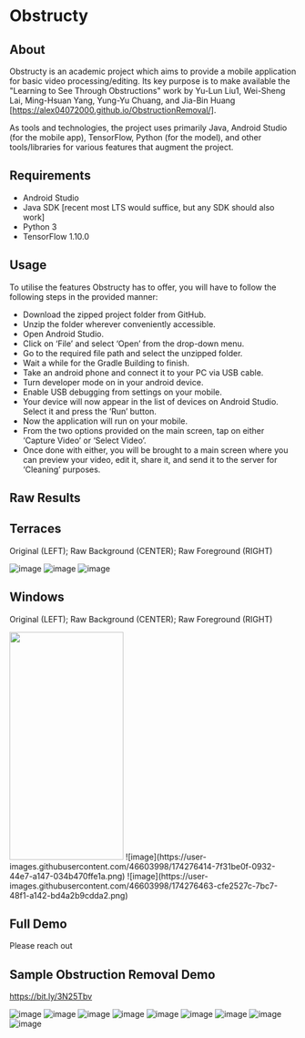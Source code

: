 # Obstructy

## About
Obstructy is an academic project which aims to provide a mobile application for basic video processing/editing. Its key purpose is to make available the "Learning to See Through Obstructions" work by Yu-Lun Liu1, Wei-Sheng Lai, Ming-Hsuan Yang, Yung-Yu Chuang, and Jia-Bin Huang [https://alex04072000.github.io/ObstructionRemoval/].

As tools and technologies, the project uses primarily Java, Android Studio (for the mobile app), TensorFlow, Python (for the model), and other tools/libraries for various features that augment the project.

## Requirements

- Android Studio 
- Java SDK [recent most LTS would suffice, but any SDK should also work]
- Python 3
- TensorFlow 1.10.0

## Usage

To utilise the features Obstructy has to offer, you will have to follow the following steps in the provided manner:
 - Download the zipped project folder from GitHub.
 - Unzip the folder wherever conveniently accessible.
 - Open Android Studio.
 - Click on ‘File’ and select ‘Open’ from the drop-down menu.
 - Go to the required file path and select the unzipped folder.
 - Wait a while for the Gradle Building to finish.
 - Take an android phone and connect it to your PC via USB cable.
 - Turn developer mode on in your android device.
 - Enable USB debugging from settings on your mobile.
 - Your device will now appear in the list of devices on Android Studio. Select it and press the ‘Run’ button.
 - Now the application will run on your mobile.
 - From the two options provided on the main screen, tap on either ‘Capture Video’ or ‘Select Video’. 
 - Once done with either, you will be brought to a main screen where you can preview your video, edit it, share it, and send it to the server for ‘Cleaning’ purposes.


## Raw Results
## Terraces
Original (LEFT); Raw Background (CENTER); Raw Foreground (RIGHT)

![image](https://user-images.githubusercontent.com/46603998/174275910-cd571803-9433-464a-80be-633e7d43a852.png)
![image](https://user-images.githubusercontent.com/46603998/174276166-769450cc-22ef-424c-b75e-a4378f7a70ba.png)
![image](https://user-images.githubusercontent.com/46603998/174276064-3b93e488-806d-480e-9af9-10d45d66be62.png)

## Windows
Original (LEFT); Raw Background (CENTER); Raw Foreground (RIGHT)

<img src="https://user-images.githubusercontent.com/46603998/174276360-9c18c7be-6d5e-45bd-82e7-5b016e50ad1d.png" width="200" height="400">
![image](https://user-images.githubusercontent.com/46603998/174276414-7f31be0f-0932-44e7-a147-034b470ffe1a.png)
![image](https://user-images.githubusercontent.com/46603998/174276463-cfe2527c-7bc7-48f1-a142-bd4a2b9cdda2.png)

## Full Demo
Please reach out
## Sample Obstruction Removal Demo
https://bit.ly/3N25Tbv 

![image](https://user-images.githubusercontent.com/46603998/174279207-59a4c8d9-4fa6-47ce-8ea7-dc91015f5932.png)
![image](https://user-images.githubusercontent.com/46603998/174279279-5d0e2fbf-6e73-4377-9e0c-53e3f8480029.png)
![image](https://user-images.githubusercontent.com/46603998/174279321-bfa1b1ec-1e67-41ad-8a9e-eebf0126a01f.png)
![image](https://user-images.githubusercontent.com/46603998/174279407-535234a7-86c8-45ef-9312-0238738e8f75.png)
![image](https://user-images.githubusercontent.com/46603998/174279434-c7176486-73c4-4868-80a6-19810763dd22.png)
![image](https://user-images.githubusercontent.com/46603998/174279459-101053ef-38f9-42ba-8d63-8b245753588c.png)
![image](https://user-images.githubusercontent.com/46603998/174279476-fea86e6f-2921-4ea7-8070-203ea3ffd923.png)
![image](https://user-images.githubusercontent.com/46603998/174279496-dade39f5-2b6e-4d6d-a387-9a90551d78f3.png)
![image](https://user-images.githubusercontent.com/46603998/174279543-7cd024c2-a5d4-4ab7-aad6-d47fba8c30d1.png)

